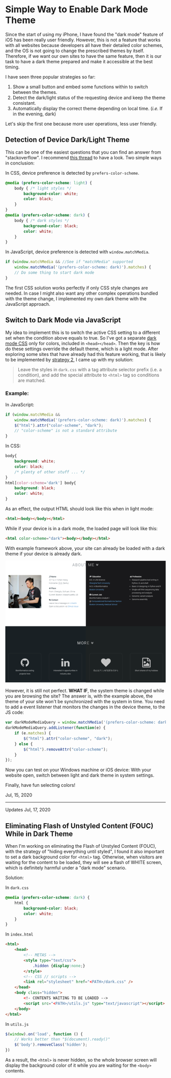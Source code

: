 # Simple Way to Enable Dark Mode Theme

Since the start of using my iPhone, I have found the "dark mode" feature of iOS has been really user friendly. However, this is not a feature that works with all websites because developers all have their detailed color schemes, and the OS is not going to change the prescribed themes by itself. Therefore, if we want our own sites to have the same feature, then it is our task to have a dark theme prepared and make it accessible at the best timing.  

I have seen three popular strategies so far: 

1. Show a small button and embed some functions within to switch between the themes.
2. <span id='st2' style='padding-top: 4em;'>Detect the dark/light status of the requesting device and keep the theme consistant. </span>
3. Automatically display the correct theme depending on local time. (*i.e.* If in the evening, dark)

Let's skip the first one because more user operations, less user friendly.  

## Detection of Device Dark/Light Theme

This can be one of the easiest questions that you can find an answer from "stackoverflow". I recommend [this thread](https://stackoverflow.com/questions/50840168/how-to-detect-if-the-os-is-in-dark-mode-in-browsers) to have a look.  Two simple ways in conclusion:  

In CSS, device preference is detected by `prefers-color-scheme`.

```css
@media (prefers-color-scheme: light) {
    body { /* light styles */
        background-color: white;
        color: black;
    }
}
@media (prefers-color-scheme: dark) {
    body { /* dark styles */
        background-color: black;
        color: white;
    }
}
```

In JavaScript, device preference is detected with `window.matchMedia`.

```javascript
if (window.matchMedia && //See if "matchMedia" supported
    window.matchMedia('(prefers-color-scheme: dark)').matches) {
    // Do some thing to start dark mode
}
```

The first CSS solution works perfectly if only CSS style changes are needed. In case I might also want any other complex operations bundled with the theme change, I implemented my own dark theme with the JavaScript approach.  

## Switch to Dark Mode via JavaScript

My idea to implement this is to switch the active CSS setting to a different set when the condition above equals to true. So I've got a separate [dark mode CSS](/css/dark.css) only for colors, included in `<head></head>`. Then the key is how do these settings override the default theme, which is a light mode. After exploring some sites that have already had this feature working, that is likely to be implemented by [strategy 2](#st2), I came up with my solution:

> Leave the styles in `dark.css` with a tag attribute selector prefix (i.e. a condition), and add the special attribute to `<html>` tag so conditions are matched.  

### Example:  

In JavaScript:  

```javascript
if (window.matchMedia && 
    window.matchMedia('(prefers-color-scheme: dark)').matches) {
    $("html").attr("color-scheme", "dark");
    // "color-scheme" is not a standard attribute
}
```

In CSS:

```css
body{
    background: white;
    color: black;
    /* plenty of other stuff ... */
}
html[color-scheme='dark'] body{
    background: black;
    color: white;
}
```

As an effect, the output HTML should look like this when in light mode:

```html
<html><body></body></html>
```

While if your device is in a dark mode, the loaded page will look like this:

```html
<html color-scheme="dark"><body></body></html>
```

With example framework above, your site can already be loaded with a dark theme if your device is already dark.  

![How my blog looks](lightAndDark.png)

However, it is still not perfect. **WHAT IF**, the system theme is changed while you are browsing the site? The answer is, with the example above, the theme of your site won't be synchronized with the system in time. You need to add a event listener that monitors the changes in the device theme, to the JS code:

```javascript
var darkModeMediaQuery = window.matchMedia('(prefers-color-scheme: dark)');
darkModeMediaQuery.addListener(function(e) {
    if (e.matches) {
        $("html").attr("color-scheme", "dark");
    } else {
        $("html").removeAttr("color-scheme");
    }
});
```

Now you can test on your Windows machine or iOS device: With your website open, switch between light and dark theme in system settings.  

Finally, have fun selecting colors!  
  


Jul, 15, 2020

---

Updates Jul, 17, 2020

## Eliminating Flash of Unstyled Content (FOUC) While in Dark Theme

When I'm working on eliminating the Flash of Unstyled Content (FOUC), with the strategy of "hiding everything until styled", I found it also important to set a dark background color for `<html>` tag. Otherwise, when visitors are waiting for the content to be loaded, they will see a flash of WHITE screen, which is definitely harmful under a "dark mode" scenario.  

Solution:  

In `dark.css`  

```css
@media (prefers-color-scheme: dark) {
    html {
        background-color: black;
        color: white;
    }
}
```

In `index.html`

```html
<html>
    <head>
        <!-- METAS -->
        <style type="text/css">
            .hidden {display:none;}
        </style>
        <!-- CSS // scripts -->
        <link rel="stylesheet" href="<PATH>/dark.css" />
    </head>
    <body class="hidden">
        <!- CONTENTS WAITING TO BE LOADED -->
        <script src="<PATH>/utils.js" type="text/javascript"></script>
    </body>
</html>
```

In `utils.js`

```javascript
$(window).on('load', function () {   
    // Works better than "$(document).ready()"
    $('body').removeClass('hidden');
})
```

As a result, the `<html>` is never hidden, so the whole browser screen will display the background color of it while you are waiting for the `<body>` contents. 